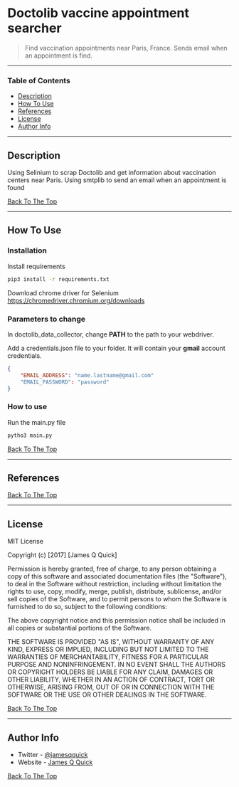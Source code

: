 # Doctolib vaccine appointment searcher

> Find vaccination appointments near Paris, France. Sends email when an appointment is find.
---

### Table of Contents

- [Description](#description)
- [How To Use](#how-to-use)
- [References](#references)
- [License](#license)
- [Author Info](#author-info)

---

## Description

Using Selinium to scrap Doctolib and get information about vaccination centers near Paris. Using smtplib to send an email when an appointment is found

[Back To The Top](#read-me-template)

---

## How To Use

### Installation
Install requirements
```bash
pip3 install -r requirements.txt
```
Download chrome driver for Selenium
https://chromedriver.chromium.org/downloads

### Parameters to change
In doctolib_data_collector, change <b>PATH</b> to the path to your webdriver.

Add a credentials.json file to your folder. It will contain your <b>gmail</b> account credentials.
```json
{
    "EMAIL_ADDRESS": "name.lastname@gmail.com"
    "EMAIL_PASSWORD": "password"
}
```


### How to use

Run the main.py file
```bash
pytho3 main.py
```

[Back To The Top](#read-me-template)

---

## References
[Back To The Top](#read-me-template)

---

## License

MIT License

Copyright (c) [2017] [James Q Quick]

Permission is hereby granted, free of charge, to any person obtaining a copy
of this software and associated documentation files (the "Software"), to deal
in the Software without restriction, including without limitation the rights
to use, copy, modify, merge, publish, distribute, sublicense, and/or sell
copies of the Software, and to permit persons to whom the Software is
furnished to do so, subject to the following conditions:

The above copyright notice and this permission notice shall be included in all
copies or substantial portions of the Software.

THE SOFTWARE IS PROVIDED "AS IS", WITHOUT WARRANTY OF ANY KIND, EXPRESS OR
IMPLIED, INCLUDING BUT NOT LIMITED TO THE WARRANTIES OF MERCHANTABILITY,
FITNESS FOR A PARTICULAR PURPOSE AND NONINFRINGEMENT. IN NO EVENT SHALL THE
AUTHORS OR COPYRIGHT HOLDERS BE LIABLE FOR ANY CLAIM, DAMAGES OR OTHER
LIABILITY, WHETHER IN AN ACTION OF CONTRACT, TORT OR OTHERWISE, ARISING FROM,
OUT OF OR IN CONNECTION WITH THE SOFTWARE OR THE USE OR OTHER DEALINGS IN THE
SOFTWARE.

[Back To The Top](#read-me-template)

---

## Author Info

- Twitter - [@jamesqquick](https://twitter.com/jamesqquick)
- Website - [James Q Quick](https://jamesqquick.com)

[Back To The Top](#read-me-template)

